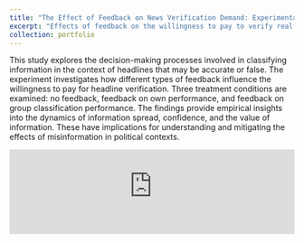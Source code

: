 ```yaml
---
title: "The Effect of Feedback on News Verification Demand: Experimental Evidence"
excerpt: "Effects of feedback on the willingness to pay to verify real headlines."
collection: portfolio
---
```


This study explores the decision-making processes involved in classifying information in the context of headlines that may be accurate or false. 
The experiment investigates how different types of feedback influence the willingness to pay for headline verification. 
Three treatment conditions are examined: no feedback, feedback on own performance, and feedback on group classification performance.
The findings provide empirical insights into the dynamics of information spread, confidence, and the value of information. These have implications for understanding and mitigating the effects of misinformation in political contexts.

<embed src="https://dariotrujanoochoa.github.io/files/Feedback_to_fight_Misinformation.pdf" type="application/pdf" width="100%" />
